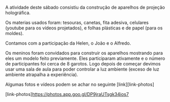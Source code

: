 A atividade deste sábado consistiu da construção de aparelhos de projeção holográfica.

Os materias usados foram: tesouras, canetas, fita adesiva, celulares (youtube para os vídeos projetados), e folhas plásticas e de papel (para os moldes).

Contamos com a participação da Helen, o João e o Alfredo.

Os meninos foram convidados para construir os aparelhos mostrando para eles um modelo feito previamente. Eles participaram ativamente e o número de participantes foi cerca de 8 garotos. Logo depois de começar devimos usar uma sala de aula para poder controlar a luz ambiente (exceso de luz ambiente atrapalha a experiência).

Algumas fotos e vídeos podem se achar no seguinte [link][link-photos]

[link-photos]https://photos.app.goo.gl/DP9jraUTsgk34ios7
